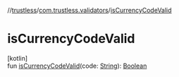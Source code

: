 //[trustless](../../index.md)/[com.trustless.validators](index.md)/[isCurrencyCodeValid](is-currency-code-valid.md)

# isCurrencyCodeValid

[kotlin]\
fun [isCurrencyCodeValid](is-currency-code-valid.md)(code: [String](https://kotlinlang.org/api/latest/jvm/stdlib/kotlin/-string/index.html)): [Boolean](https://kotlinlang.org/api/latest/jvm/stdlib/kotlin/-boolean/index.html)
